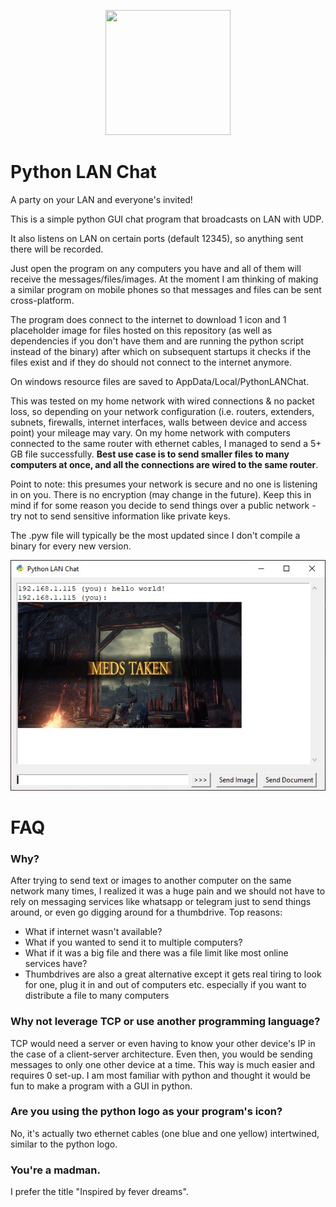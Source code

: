 <p align="center">
  <img width="200" height="200" src="https://raw.githubusercontent.com/foooooooooooooooooooooooooootw/Python-LAN-Chat/main/pythonlanchat.ico?raw=true">
</p>

# Python LAN Chat
A party on your LAN and everyone's invited!

This is a simple python GUI chat program that broadcasts on LAN with UDP. 

It also listens on LAN on certain ports (default 12345), so anything sent there will be recorded.

Just open the program on any computers you have and all of them will receive the messages/files/images. At the moment I am thinking of making a similar program on mobile phones so that messages and files can be sent cross-platform.

The program does connect to the internet to download 1 icon and 1 placeholder image for files hosted on this repository (as well as dependencies if you don't have them and are running the python script instead of the binary) after which on subsequent startups it checks if the files exist and if they do should not connect to the internet anymore. 

On windows resource files are saved to AppData/Local/PythonLANChat.

This was tested on my home network with wired connections & no packet loss, so depending on your network configuration (i.e. routers, extenders, subnets, firewalls, internet interfaces, walls between device and access point) your mileage may vary. On my home network with computers connected to the same router with ethernet cables, I managed to send a 5+ GB file successfully. **Best use case is to send smaller files to many computers at once, and all the connections are wired to the same router**.

Point to note: this presumes your network is secure and no one is listening in on you. There is no encryption (may change in the future). Keep this in mind if for some reason you decide to send things over a public network - try not to send sensitive information like private keys.

The .pyw file will typically be the most updated since I don't compile a binary for every new version.


<p align="center">
  <img src="https://raw.githubusercontent.com/foooooooooooooooooooooooooootw/Python-LAN-Chat/main/staticdemo.jpg">
</p>

# FAQ
### Why?
After trying to send text or images to another computer on the same network many times, I realized it was a huge pain and we should not have to rely on messaging services like whatsapp or telegram just to send things around, or even go digging around for a thumbdrive.
Top reasons:
<ul>
  <li> What if internet wasn't available?</li>
  <li> What if you wanted to send it to multiple computers?</li>
  <li> What if it was a big file and there was a file limit like most online services have?</li>
  <li> Thumbdrives are also a great alternative except it gets real tiring to look for one, plug it in and out of computers etc. especially if you want to distribute a file to many computers</li>
</ul>

### Why not leverage TCP or use another programming language?
TCP would need a server or even having to know your other device's IP in the case of a client-server architecture. Even then, you would be sending messages to only one other device at a time. This way is much easier and requires 0 set-up. 
I am most familiar with python and thought it would be fun to make a program with a GUI in python.

### Are you using the python logo as your program's icon?
No, it's actually two ethernet cables (one blue and one yellow) intertwined, similar to the python logo.

### You're a madman.
I prefer the title "Inspired by fever dreams".


